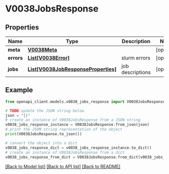 # V0038JobsResponse


## Properties

Name | Type | Description | Notes
------------ | ------------- | ------------- | -------------
**meta** | [**V0038Meta**](V0038Meta.md) |  | [optional] 
**errors** | [**List[V0038Error]**](V0038Error.md) | slurm errors | [optional] 
**jobs** | [**List[V0038JobResponseProperties]**](V0038JobResponseProperties.md) | job descriptions | [optional] 

## Example

```python
from openapi_client.models.v0038_jobs_response import V0038JobsResponse

# TODO update the JSON string below
json = "{}"
# create an instance of V0038JobsResponse from a JSON string
v0038_jobs_response_instance = V0038JobsResponse.from_json(json)
# print the JSON string representation of the object
print(V0038JobsResponse.to_json())

# convert the object into a dict
v0038_jobs_response_dict = v0038_jobs_response_instance.to_dict()
# create an instance of V0038JobsResponse from a dict
v0038_jobs_response_from_dict = V0038JobsResponse.from_dict(v0038_jobs_response_dict)
```
[[Back to Model list]](../README.md#documentation-for-models) [[Back to API list]](../README.md#documentation-for-api-endpoints) [[Back to README]](../README.md)


